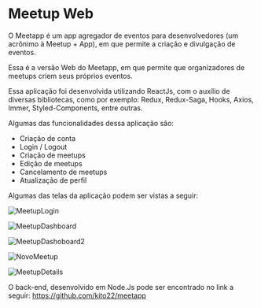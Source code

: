 # Meetup Web

O Meetapp é um app agregador de eventos para desenvolvedores (um acrônimo à Meetup + App), em que permite a criação e divulgação de eventos.

Essa é a versão Web do Meetapp, em que permite que organizadores de meetups criem seus próprios eventos.

Essa aplicação foi desenvolvida utilizando ReactJs, com o auxílio de diversas bibliotecas, como por exemplo: Redux, Redux-Saga, Hooks, Axios, Immer, Styled-Components, entre outras.

Algumas das funcionalidades dessa aplicação são:

- Criação de conta
- Login / Logout
- Criação de meetups
- Edição de meetups
- Cancelamento de meetups
- Atualização de perfil

Algumas das telas da aplicação podem ser vistas a seguir:

![MeetupLogin](https://user-images.githubusercontent.com/37809644/67298076-a9cbc200-f4e2-11e9-89e1-15436bee860e.png)

![MeetupDashboard](https://user-images.githubusercontent.com/37809644/67298101-b2bc9380-f4e2-11e9-896e-86e8c4a6202b.png)

![MeetupDashoboard2](https://user-images.githubusercontent.com/37809644/67298118-b819de00-f4e2-11e9-9c46-f5ac15a63bf9.png)

![NovoMeetup](https://user-images.githubusercontent.com/37809644/67298141-be0fbf00-f4e2-11e9-82a4-8be669712529.png)

![MeetupDetails](https://user-images.githubusercontent.com/37809644/67298161-c536cd00-f4e2-11e9-9f97-ca9791b48670.png)

O back-end, desenvolvido em Node.Js pode ser encontrado no link a seguir:
https://github.com/kito22/meetapp
